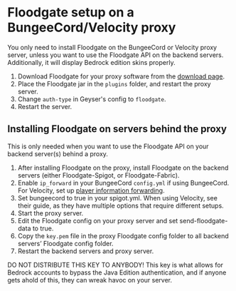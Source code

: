 # Floodgate setup on a BungeeCord/Velocity proxy

<div class="alert alert-info" role="alert">
	You only need to install Floodgate on the BungeeCord or Velocity proxy server, unless you want to use the Floodgate API on the backend servers.
    Additionally, it will display Bedrock edition skins properly.
</div>

1. Download Floodgate for your proxy software from the [download page](https://geysermc.org/download). 
2. Place the Floodgate jar in the `plugins` folder, and restart the proxy server.
3. Change `auth-type` in Geyser's config to `floodgate`.
4. Restart the server.

## Installing Floodgate on servers behind the proxy

This is only needed when you want to use the Floodgate API on your backend server(s) behind a proxy.

1. After installing Floodgate on the proxy, install Floodgate on the backend servers (either Floodgate-Spigot, or Floodgate-Fabric).
2. Enable `ip_forward` in your BungeeCord `config.yml` if using BungeeCord. For Velocity, set up [player information forwarding](https://docs.papermc.io/velocity/player-information-forwarding).
3. Set bungeecord to true in your spigot.yml. When using Velocity, see their guide, as they have multiple options that require different setups.
4. Start the proxy server.
5. Edit the Floodgate config on your proxy server and set send-floodgate-data to true.
6. Copy the `key.pem` file in the proxy Floodgate config folder to all backend servers’ Floodgate config folder.
7. Restart the backend servers and proxy server.

<div class="alert alert-warning" role="alert">
    DO NOT DISTRIBUTE THIS KEY TO ANYBODY! This key is what allows for Bedrock accounts to bypass the Java Edition authentication, and if anyone gets ahold of this, they can wreak havoc on your server.
</div>
